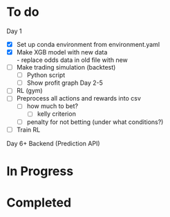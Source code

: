 # To do
Day 1
- [x] Set up conda environment from environment.yaml
- [x] Make XGB model with new data	<br>- replace odds data in old file with new 
- [ ] Make trading simulation (backtest)
	- [ ] Python script
	- [ ] Show profit graph
Day 2-5
- [ ] RL (gym)
- [ ] Preprocess all actions and rewards into csv
	- [ ] how much to bet?
		- [ ] kelly criterion
	- [ ] penalty for not betting (under what conditions?)
- [ ] Train RL

Day 6+
Backend (Prediction API)


# In Progress


# Completed